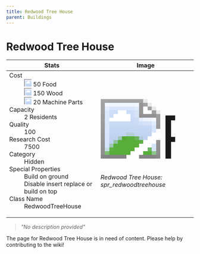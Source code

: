 ```yaml
---
title: Redwood Tree House
parent: Buildings
---
```

# Redwood Tree House

[//]: # (Pre-generated content)
<table><thead><tr><th>Stats</th><th>Image</th></tr></thead><tbody><tr><td><dl><dt>Cost</dt><dd><div class="resource-icon"><img style="object-position: -1009px -533px;" src="https://tfe2-wiki.github.io/assets/sprites.png"></div> 50 Food<br><div class="resource-icon"><img style="object-position: -637px -751px;" src="https://tfe2-wiki.github.io/assets/sprites.png"></div> 150 Wood<br><div class="resource-icon"><img style="object-position: -795px -761px;" src="https://tfe2-wiki.github.io/assets/sprites.png"></div> 20 Machine Parts</dd><dt>Capacity</dt><dd>2 Residents</dd><dt>Quality</dt><dd>100</dd><dt>Research Cost</dt><dd>7500</dd><dt>Category</dt><dd>Hidden</dd><dt>Special Properties</dt><dd>Build on ground<br>Disable insert replace or build on top</dd><dt>Class Name</dt><dd>RedwoodTreeHouse</dd></dl></td><td><style>.building-image {width: 200px;height: 200px;overflow: hidden;position: relative;}.building-image img {image-rendering: pixelated;object-fit: none;transform: scale(10);transform-origin: left top;position: absolute;left: 0;top: 0;}.resource-image {width: 200px;height: 200px;overflow: hidden;position: relative;}.resource-image img {image-rendering: pixelated;object-fit: none;transform: scale(20);transform-origin: left top;position: absolute;left: 0;top: 0;}.building-icon {width: 20px;height: 20px;overflow: hidden;position: relative;display: inline-block;}.building-icon img {image-rendering: pixelated;object-fit: none;transform: scale(1);transform-origin: left top;position: absolute;left: 0;top: 0;}.resource-icon {width: 20px;height: 20px;overflow: hidden;position: relative;display: inline-block;}.resource-icon img {image-rendering: pixelated;object-fit: none;transform: scale(2);transform-origin: left top;position: absolute;left: 0;top: 0;}</style><div class="building-image"><img style="object-position: -869px -897px;" src="https://tfe2-wiki.github.io/assets/sprites.png" alt="Redwood Tree House Back"><img style="object-position: -847px -897px;" src="https://tfe2-wiki.github.io/assets/sprites.png" alt="Redwood Tree House"></div><i>Redwood Tree House: spr_redwoodtreehouse</i></td></tr></tbody></table><blockquote><i>"No description provided"</i></blockquote>

The page for Redwood Tree House is in need of content. Please help by contributing to the wiki!
